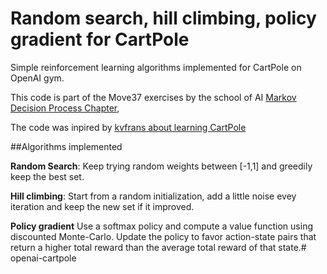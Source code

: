 # Random search, hill climbing, policy gradient for CartPole

Simple reinforcement learning algorithms implemented for CartPole on OpenAI gym.

This code is part of the Move37 exercises by the school of AI [Markov Decision Process Chapter](https://www.theschool.ai/courses/move-37-course/lessons/the-bellman-equation/),

The code was inpired by [kvfrans about learning CartPole](http://kvfrans.com/simple-algoritms-for-solving-cartpole/)

##Algorithms implemented

**Random Search**: Keep trying random weights between [-1,1] and greedily keep the best set.

**Hill climbing**: Start from a random initialization, add a little noise evey iteration and keep the new set if it improved.

**Policy gradient** Use a softmax policy and compute a value function using discounted Monte-Carlo. Update the policy to favor action-state pairs that return a higher total reward than the average total reward of that state.# openai-cartpole
